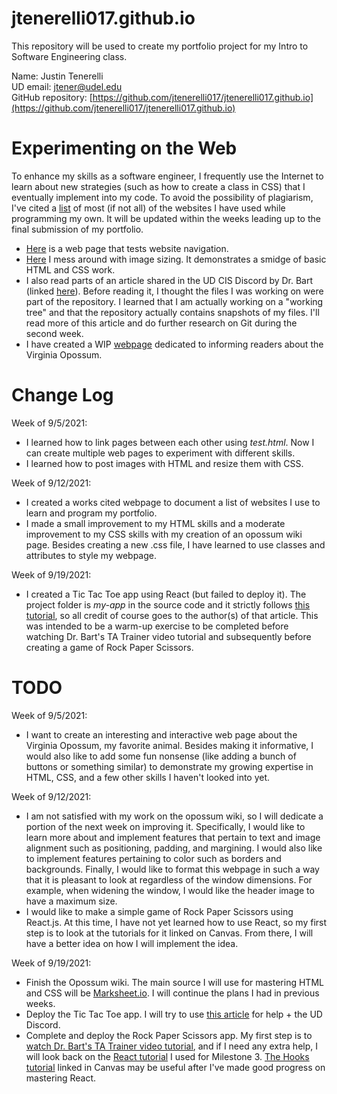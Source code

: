 # jtenerelli017.github.io
This repository will be used to create my portfolio project for my Intro to Software Engineering class.  

Name: Justin Tenerelli  
UD email: jtener@udel.edu  
GitHub repository: [https://github.com/jtenerelli017/jtenerelli017.github.io](https://github.com/jtenerelli017/jtenerelli017.github.io)  

# Experimenting on the Web
To enhance my skills as a software engineer, I frequently use the Internet to learn about new strategies (such as how to create a class in CSS) that I eventually implement into my code. To avoid the possibility of plagiarism, I've cited a [list](works-cited.md) of most (if not all) of the websites I have used while programming my own. It will be updated within the weeks leading up to the final submission of my portfolio.

- [Here](hello-world.html) is a web page that tests website navigation.  
- [Here](image-size.html) I mess around with image sizing. It demonstrates a smidge of basic HTML and CSS work.  
- I also read parts of an article shared in the UD CIS Discord by Dr. Bart (linked [here](https://www.biteinteractive.com/picturing-git-conceptions-and-misconceptions/)). Before reading it, I thought the files I was working on were part of the repository. I learned that I am actually working on a "working tree" and that the repository actually contains snapshots of my files. I'll read more of this article and do further research on Git during the second week.  
- I have created a WIP [webpage](opossum-wiki) dedicated to informing readers about the Virginia Opossum.

# Change Log
Week of 9/5/2021:
- I learned how to link pages between each other using *test.html*. Now I can create multiple web pages to experiment with different skills.
- I learned how to post images with HTML and resize them with CSS.

Week of 9/12/2021:
- I created a works cited webpage to document a list of websites I use to learn and program my portfolio.
- I made a small improvement to my HTML skills and a moderate improvement to my CSS skills with my creation of an opossum wiki page. Besides creating a new .css file, I have learned to use classes and attributes to style my webpage.

Week of 9/19/2021:
- I created a Tic Tac Toe app using React (but failed to deploy it). The project folder is *my-app* in the source code and it strictly follows [this tutorial](https://reactjs.org/tutorial/tutorial.html), so all credit of course goes to the author(s) of that article. This was intended to be a warm-up exercise to be completed before watching Dr. Bart's TA Trainer video tutorial and subsequently before creating a game of Rock Paper Scissors.

# TODO
Week of 9/5/2021:
- I want to create an interesting and interactive web page about the Virginia Opossum, my favorite animal. Besides making it informative, I would also like to add some fun nonsense (like adding a bunch of buttons or something similar) to demonstrate my growing expertise in HTML, CSS, and a few other skills I haven't looked into yet.

Week of 9/12/2021:
- I am not satisfied with my work on the opossum wiki, so I will dedicate a portion of the next week on improving it. Specifically, I would like to learn more about and implement features that pertain to text and image alignment such as positioning, padding, and margining. I would also like to implement features pertaining to color such as borders and backgrounds. Finally, I would like to format this webpage in such a way that it is pleasant to look at regardless of the window dimensions. For example, when widening the window, I would like the header image to have a maximum size.
- I would like to make a simple game of Rock Paper Scissors using React.js. At this time, I have not yet learned how to use React, so my first step is to look at the tutorials for it linked on Canvas. From there, I will have a better idea on how I will implement the idea.

Week of 9/19/2021:
- Finish the Opossum wiki. The main source I will use for mastering HTML and CSS will be [Marksheet.io](https://marksheet.io/). I will continue the plans I had in previous weeks.
- Deploy the Tic Tac Toe app. I will try to use [this article](https://dev.to/yuribenjamin/how-to-deploy-react-app-in-github-pages-2a1f) for help + the UD Discord.
- Complete and deploy the Rock Paper Scissors app. My first step is to [watch Dr. Bart's TA Trainer video tutorial](https://youtu.be/q8eYF6cUi5c), and if I need any extra help, I will look back on the [React tutorial](https://reactjs.org/tutorial/tutorial.html) I used for Milestone 3. [The Hooks tutorial](https://reactjs.org/docs/hooks-intro.html) linked in Canvas may be useful after I've made good progress on mastering React.